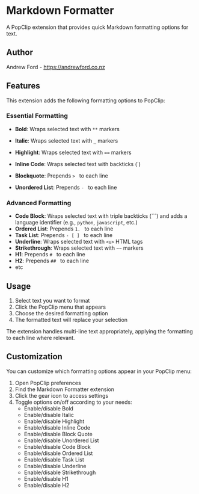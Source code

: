 # Markdown Formatter 

A PopClip extension that provides quick Markdown formatting options for text.

## Author

Andrew Ford - https://andrewford.co.nz

## Features

This extension adds the following formatting options to PopClip:

### Essential Formatting
- **Bold**: Wraps selected text with `**` markers
- **Italic**: Wraps selected text with `_` markers  
- **Highlight**: Wraps selected text with `==` markers


- **Inline Code**: Wraps selected text with backticks (`)
- **Blockquote**: Prepends `> ` to each line
- **Unordered List**: Prepends `- ` to each line

### Advanced Formatting
- **Code Block**: Wraps selected text with triple backticks (```) and adds a language identifier (e.g., `python`, `javascript`, etc.)
- **Ordered List**: Prepends `1. ` to each line
- **Task List**: Prepends `- [ ] ` to each line
- **Underline**: Wraps selected text with `<u>` HTML tags
- **Strikethrough**: Wraps selected text with `~~` markers
- **H1**: Prepends `# ` to each line
- **H2**: Prepends `## ` to each line
- etc

## Usage

1. Select text you want to format
2. Click the PopClip menu that appears
3. Choose the desired formatting option
4. The formatted text will replace your selection

The extension handles multi-line text appropriately, applying the formatting to each line where relevant.

## Customization

You can customize which formatting options appear in your PopClip menu:

1. Open PopClip preferences
2. Find the Markdown Formatter extension
3. Click the gear icon to access settings
4. Toggle options on/off according to your needs:
   - Enable/disable Bold
   - Enable/disable Italic
   - Enable/disable Highlight
   - Enable/disable Inline Code
   - Enable/disable Block Quote
   - Enable/disable Unordered List
   - Enable/disable Code Block
   - Enable/disable Ordered List
   - Enable/disable Task List
   - Enable/disable Underline
   - Enable/disable Strikethrough
   - Enable/disable H1
   - Enable/disable H2
